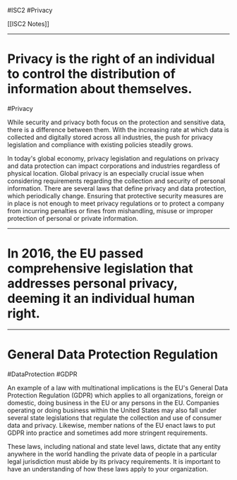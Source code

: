 #ISC2 #Privacy

[[ISC2 Notes]]

---
# Privacy is the right of an individual to control the distribution of information about themselves.
#Privacy

While security and privacy both focus on the protection and sensitive data, there is a difference between them. With the increasing rate at which data is collected and digitally stored across all industries, the push for privacy legislation and compliance with existing policies steadily grows.

In today's global economy, privacy legislation and regulations on privacy and data protection can impact corporations and industries regardless of physical location. Global privacy is an especially crucial issue when considering requirements regarding the collection and security of personal information. There are several laws that define privacy and data protection, which periodically change. Ensuring that protective security measures are in place is not enough to meet privacy regulations or to protect a company from incurring penalties or fines from mishandling, misuse or improper protection of personal or private information.

---
# In 2016, the EU passed comprehensive legislation that addresses personal privacy, deeming it an individual human right.

---
# General Data Protection Regulation
#DataProtection #GDPR

An example of a law with multinational implications is the EU's General Data Protection Regulation (GDPR) which applies to all organizations, foreign or domestic, doing business in the EU or any persons in the EU. Companies operating or doing business within the United States may also fall under several state legislations that regulate the collection and use of consumer data and privacy. Likewise, member nations of the EU enact laws to put GDPR into practice and sometimes add more stringent requirements.

These laws, including national and state level laws, dictate that any entity anywhere in the world handling the private data of people in a particular legal jurisdiction must abide by its privacy requirements. It is important to have an understanding of how these laws apply to your organization.